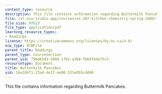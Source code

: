 ```yaml
---
content_type: resource
description: This file contains information regarding Buttermilk Pancakes.
file: /ol-ocw-studio-app/courses/es-287-kitchen-chemistry-spring-2009/1be104f123ad4e1fee86531e055cdd40_MITES_287S09_read04.pdf
file_size: 97623
file_type: application/pdf
learning_resource_types:
- Readings
license: https://creativecommons.org/licenses/by-nc-sa/4.0/
ocw_type: OCWFile
parent_title: Readings
parent_type: CourseSection
parent_uid: 79b065d3-500d-1f02-a368-fb60f6de75c5
resourcetype: Document
title: Buttermilk Pancakes
uid: 1be104f1-23ad-4e1f-ee86-531e055cdd40
---
```

This file contains information regarding Buttermilk Pancakes.